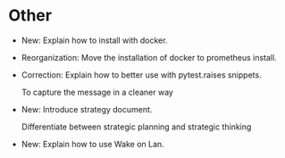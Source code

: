 # Other

* New: Explain how to install with docker.
* Reorganization: Move the installation of docker to prometheus install.
* Correction: Explain how to better use with pytest.raises snippets.

    To capture the message in a cleaner way

* New: Introduce strategy document.

    Differentiate between strategic planning and strategic thinking

* New: Explain how to use Wake on Lan.